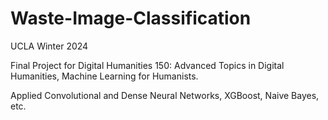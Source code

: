 # Waste-Image-Classification

UCLA Winter 2024

Final Project for Digital Humanities 150: Advanced Topics in Digital Humanities, Machine Learning for Humanists.

Applied Convolutional and Dense Neural Networks, XGBoost, Naive Bayes, etc.
